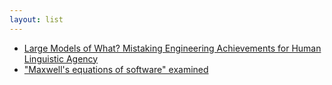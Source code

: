 ```yaml
---
layout: list
---
```


 - [Large Models of What? Mistaking Engineering Achievements for Human Linguistic Agency](https://arxiv.org/abs/2407.08790)
 - ["Maxwell's equations of software" examined](https://www.righto.com/2008/07/maxwells-equations-of-software-examined.html)
